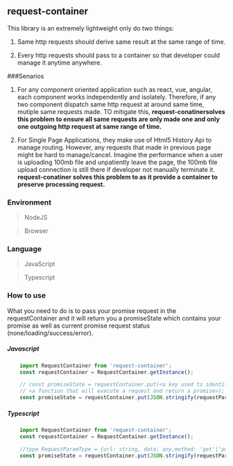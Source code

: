 request-container
---------------------------------

This library is an extremely lightweight only do two things:

1. Same http requests should derive same result at the same range of time.

2. Every http requests should pass to a container so that developer could manage it anytime anywhere.

###Senarios
1. For any component oriented application such as react, vue, angular, each component works independently and isolately.
Therefore, if any two component dispatch same http request at around same time, mutiple same requests made. TO mitigate this,
<b>request-conatinersolves this problem to ensure all same requests are only made one and only one outgoing http request at same range of time.</b>

2. For Single Page Applications, they make use of Html5 History Api to manage routing. However, any requests that made in previous page might be
hard to manage/cancel. Imagine the performance when a user is uploading 100mb file and unpatiently leave the page, the 100mb file upload connection is
still there if developer not manually terminate it. <b>request-conatiner solves this problem to as it provide a container to preserve processing request.</b>

### Environment

> NodeJS

> Browser

### Language

> JavaScript

> Typescript

### How to use

What you need to do is to pass your promise request in the requestContainer and it will return you a promiseState which contains
your promise as well as current promise request status (none/loading/success/error).

##### Javascript

```javascript
    import RequestContainer from 'request-container';
    const requestContainer = RequestContainer.getInstance();

    // const promiseState = requestContainer.put(<a key used to identify your request>, 
    // <a function that will execute a request and return a promise>);
    const promiseState = requestContainer.put(JSON.stringify(requestParam), promiseFn);
```

##### Typescript

```typescript
    import RequestContainer from 'request-container';
    const requestContainer = RequestContainer.getInstance();

    //type RequestParamType = {url: string, data: any,method: 'get'|'post'};
    const promiseState = requestContainer.put(JSON.stringify(requestParam: RequestParamType), promiseFn: () =>Promise<any>);
```
